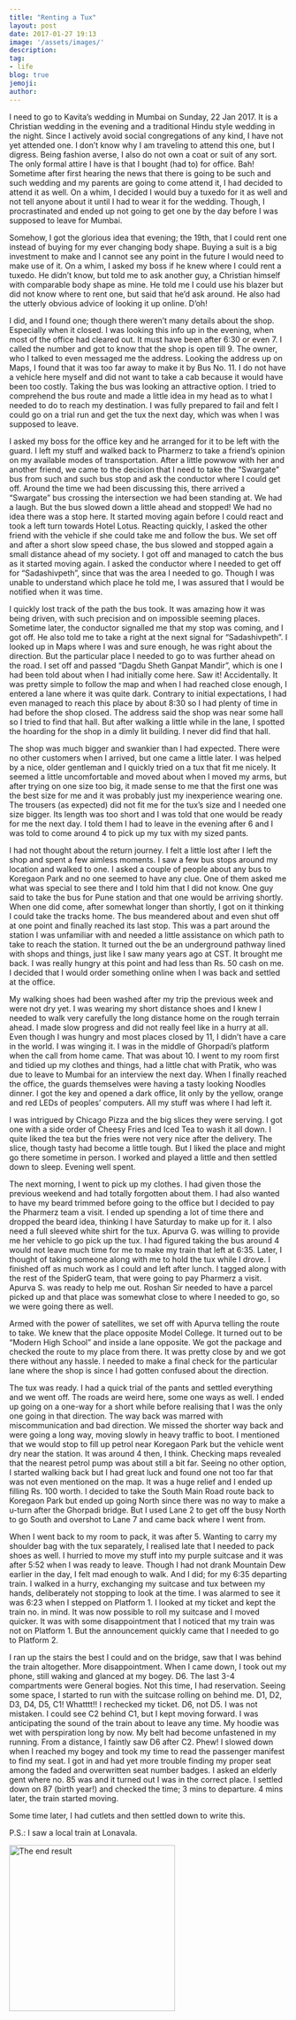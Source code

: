 ```yaml
---
title: "Renting a Tux"
layout: post
date: 2017-01-27 19:13
image: '/assets/images/'
description:
tag:
- life
blog: true
jemoji:
author:
---
```


I need to go to Kavita’s wedding in Mumbai on Sunday, 22 Jan 2017. It is a Christian wedding in the evening and a traditional Hindu style wedding in the night. Since I actively avoid social congregations of any kind, I have not yet attended one. I don’t know why I am traveling to attend this one, but I digress. Being fashion averse, I also do not own a coat or suit of any sort. The only formal attire I have is that I bought (had to) for office. Bah! Sometime after first hearing the news that there is going to be such and such wedding and my parents are going to come attend it, I had decided to attend it as well. On a whim, I decided I would buy a tuxedo for it as well and not tell anyone about it until I had to wear it for the wedding. Though, I procrastinated and ended up not going to get one by the day before I was supposed to leave for Mumbai.

Somehow, I got the glorious idea that evening; the 19th, that I could rent one instead of buying for my ever changing body shape. Buying a suit is a big investment to make and I cannot see any point in the future I would need to make use of it. On a whim, I asked my boss if he knew where I could rent a tuxedo. He didn’t know, but told me to ask another guy, a Christian himself with comparable body shape as mine. He told me I could use his blazer but did not know where to rent one, but said that he’d ask around. He also had the utterly obvious advice of looking it up online. D’oh!

I did, and I found one; though there weren’t many details about the shop. Especially when it closed. I was looking this info up in the evening, when most of the office had cleared out. It must have been after 6:30 or even 7. I called the number and got to know that the shop is open till 9. The owner, who I talked to even messaged me the address. Looking the address up on Maps, I found that it was too far away to make it by Bus No. 11. I do not have a vehicle here myself and did not want to take a cab because it would have been too costly. Taking the bus was looking an attractive option. I tried to comprehend the bus route and made a little idea in my head as to what I needed to do to reach my destination. I was fully prepared to fail and felt I could go on a trial run and get the tux the next day, which was when I was supposed to leave.

I asked my boss for the office key and he arranged for it to be left with the guard. I left my stuff and walked back to Pharmerz to take a friend’s opinion on my available modes of transportation. After a little powwow with her and another friend, we came to the decision that I need to take the “Swargate” bus from such and such bus stop and ask the conductor where I could get off. Around the time we had been discussing this, there arrived a “Swargate” bus crossing the intersection we had been standing at. We had a laugh. But the bus slowed down a little ahead and stopped! We had no idea there was a stop here. It started moving again before I could react and took a left turn towards Hotel Lotus. Reacting quickly, I asked the other friend with the vehicle if she could take me and follow the bus. We set off and after a short slow speed chase, the bus slowed and stopped again a small distance ahead of my society. I got off and managed to catch the bus as it started moving again. I asked the conductor where I needed to get off for “Sadashivpeth”, since that was the area I needed to go. Though I was unable to understand which place he told me, I was assured that I would be notified when it was time.

I quickly lost track of the path the bus took. It was amazing how it was being driven, with such precision and on impossible seeming places. Sometime later, the conductor signalled me that my stop was coming, and I got off. He also told me to take a right at the next signal for “Sadashivpeth”. I looked up in Maps where I was and sure enough, he was right about the direction. But the particular place I needed to go to was further ahead on the road. I set off and passed “Dagdu Sheth Ganpat Mandir”, which is one I had been told about when I had initially come here. Saw it! Accidentally. It was pretty simple to follow the map and when I had reached close enough, I entered a lane where it was quite dark. Contrary to initial expectations, I had even managed to reach this place by about 8:30 so I had plenty of time in had before the shop closed. The address said the shop was near some hall so I tried to find that hall. But after walking a little while in the lane, I spotted the hoarding for the shop in a dimly lit building. I never did find that hall.

The shop was much bigger and swankier than I had expected. There were no other customers when I arrived, but one came a little later. I was helped by a nice, older gentleman and I quickly tried on a tux that fit me nicely. It seemed a little uncomfortable and moved about when I moved my arms, but after trying on one size too big, it made sense to me that the first one was the best size for me and it was probably just my inexperience wearing one. The trousers (as expected) did not fit me for the tux’s size and I needed one size bigger. Its length was too short and I was told that one would be ready for me the next day. I told them I had to leave in the evening after 6 and I was told to come around 4 to pick up my tux with my sized pants.

I had not thought about the return journey. I felt a little lost after I left the shop and spent a few aimless moments. I saw a few bus stops around my location and walked to one. I asked a couple of people about any bus to Koregaon Park and no one seemed to have any clue. One of them asked me what was special to see there and I told him that I did not know. One guy said to take the bus for Pune station and that one would be arriving shortly. When one did come, after somewhat longer than shortly, I got on it thinking I could take the tracks home. The bus meandered about and even shut off at one point and finally reached its last stop. This was a part around the station I was unfamiliar with and needed a little assistance on which path to take to reach the station. It turned out the be an underground pathway lined with shops and things, just like I saw many years ago at CST. It brought me back. I was really hungry at this point and had less than Rs. 50 cash on me. I decided that I would order something online when I was back and settled at the office.

My walking shoes had been washed after my trip the previous week and were not dry yet. I was wearing my short distance shoes and I knew I needed to walk very carefully the long distance home on the rough terrain ahead. I made slow progress and did not really feel like in a hurry at all. Even though I was hungry and most places closed by 11, I didn’t have a care in the world. I was winging it. I was in the middle of Ghorpadi’s platform when the call from home came. That was about 10. I went to my room first and tidied up my clothes and things, had a little chat with Pratik, who was due to leave to Mumbai for an interview the next day. When I finally reached the office, the guards themselves were having a tasty looking Noodles dinner. I got the key and opened a dark office, lit only by the yellow, orange and red LEDs of peoples’ computers. All my stuff was where I had left it.

I was intrigued by Chicago Pizza and the big slices they were serving. I got one with a side order of Cheesy Fries and Iced Tea to wash it all down. I quite liked the tea but the fries were not very nice after the delivery. The slice, though tasty had become a little tough. But I liked the place and might go there sometime in person. I worked and played a little and then settled down to sleep. Evening well spent.

The next morning, I went to pick up my clothes. I had given those the previous weekend and had totally forgotten about them. I had also wanted to have my beard trimmed before going to the office but I decided to pay the Pharmerz team a visit. I ended up spending a lot of time there and dropped the beard idea, thinking I have Saturday to make up for it. I also need a full sleeved white shirt for the tux. Apurva G. was willing to provide me her vehicle to go pick up the tux. I had figured taking the bus around 4 would not leave much time for me to make my train that left at 6:35. Later, I thought of taking someone along with me to hold the tux while I drove. I finished off as much work as I could and left after lunch. I tagged along with the rest of the SpiderG team, that were going to pay Pharmerz a visit. Apurva S. was ready to help me out. Roshan Sir needed to have a parcel picked up and that place was somewhat close to where I needed to go, so we were going there as well.

Armed with the power of satellites, we set off with Apurva telling the route to take. We knew that the place opposite Model College. It turned out to be “Modern High School” and inside a lane opposite. We got the package and checked the route to my place from there. It was pretty close by and we got there without any hassle. I needed to make a final check for the particular lane where the shop is since I had gotten confused about the direction.

The tux was ready. I had a quick trial of the pants and settled everything and we went off. The roads are weird here, some one ways as well. I ended up going on a one-way for a short while before realising that I was the only one going in that direction. The way back was marred with miscommunication and bad direction. We missed the shorter way back and were going a long way, moving slowly in heavy traffic to boot. I mentioned that we would stop to fill up petrol near Koregaon Park but the vehicle went dry near the station. It was around 4 then, I think. Checking maps revealed that the nearest petrol pump was about still a bit far. Seeing no other option, I started walking back but I had great luck and found one not too far that was not even mentioned on the map. It was a huge relief and I ended up filling Rs. 100 worth. I decided to take the South Main Road route back to Koregaon Park but ended up going North since there was no way to make a u-turn after the Ghorpadi bridge. But I used Lane 2 to get off the busy North to go South and overshot to Lane 7 and came back where I went from.

When I went back to my room to pack, it was after 5. Wanting to carry my shoulder bag with the tux separately, I realised late that I needed to pack shoes as well. I hurried to move my stuff into my purple suitcase and it was after 5:52 when I was ready to leave. Though I had not drank Mountain Dew earlier in the day, I felt mad enough to walk. And I did; for my 6:35 departing train. I walked in a hurry, exchanging my suitcase and tux between my hands, deliberately not stopping to look at the time. I was alarmed to see it was 6:23 when I stepped on Platform 1. I looked at my ticket and kept the train no. in mind. It was now possible to roll my suitcase and I moved quicker. It was with some disappointment that I noticed that my train was not on Platform 1. But the announcement quickly came that I needed to go to Platform 2.

I ran up the stairs the best I could and on the bridge, saw that I was behind the train altogether. More disappointment. When I came down, I took out my phone, still waking and glanced at my bogey. D6. The last 3-4 compartments were General bogies. Not this time, I had reservation. Seeing some space, I started to run with the suitcase rolling on behind me. D1, D2, D3, D4, D5, C1! Whatttt!! I rechecked my ticket. D6, not D5. I was not mistaken. I could see C2 behind C1, but I kept moving forward. I was anticipating the sound of the train about to leave any time. My hoodie was wet with perspiration long by now. My belt had become unfastened in my running. From a distance, I faintly saw D6 after C2. Phew! I slowed down when I reached my bogey and took my time to read the passenger manifest to find my seat. I got in and had yet more trouble finding my proper seat among the faded and overwritten seat number badges. I asked an elderly gent where no. 85 was and it turned out I was in the correct place. I settled down on 87 (birth year!) and checked the time; 3 mins to departure. 4 mins later, the train started moving.

Some time later, I had cutlets and then settled down to write this.

P.S.: I saw a local train at Lonavala.

<img alt="The end result" width="300" src="https://lh5.googleusercontent.com/P-tJdrsusvnOmqBN_MfgA7z9rlrm9ENtTd2AXdHQ8gefwJfM1n_zn0CVDjWxRs7qKwpV5q8SFT6QMu0=w1280-h570-rw" />
